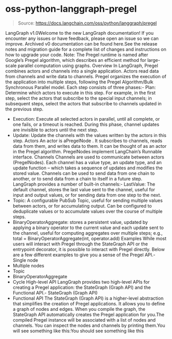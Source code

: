 # oss-python-langgraph-pregel

> Source: https://docs.langchain.com/oss/python/langgraph/pregel

LangGraph v1.0Welcome to the new LangGraph documentation! If you encounter any issues or have feedback, please open an issue so we can improve. Archived v0 documentation can be found here.See the release notes and migration guide for a complete list of changes and instructions on how to upgrade your code.
Note: The Pregel runtime is named after Google’s Pregel algorithm, which describes an efficient method for large-scale parallel computation using graphs.
Overview
In LangGraph, Pregel combines actors and channels into a single application. Actors read data from channels and write data to channels. Pregel organizes the execution of the application into multiple steps, following the Pregel Algorithm/Bulk Synchronous Parallel model. Each step consists of three phases:- Plan: Determine which actors to execute in this step. For example, in the first step, select the actors that subscribe to the special input channels; in subsequent steps, select the actors that subscribe to channels updated in the previous step.
- Execution: Execute all selected actors in parallel, until all complete, or one fails, or a timeout is reached. During this phase, channel updates are invisible to actors until the next step.
- Update: Update the channels with the values written by the actors in this step.
Actors
An actor is aPregelNode
. It subscribes to channels, reads data from them, and writes data to them. It can be thought of as an actor in the Pregel algorithm. PregelNodes
implement LangChain’s Runnable interface.
Channels
Channels are used to communicate between actors (PregelNodes). Each channel has a value type, an update type, and an update function – which takes a sequence of updates and modifies the stored value. Channels can be used to send data from one chain to another, or to send data from a chain to itself in a future step. LangGraph provides a number of built-in channels:- LastValue: The default channel, stores the last value sent to the channel, useful for input and output values, or for sending data from one step to the next.
- Topic: A configurable PubSub Topic, useful for sending multiple values between actors, or for accumulating output. Can be configured to deduplicate values or to accumulate values over the course of multiple steps.
- BinaryOperatorAggregate: stores a persistent value, updated by applying a binary operator to the current value and each update sent to the channel, useful for computing aggregates over multiple steps; e.g.,
total = BinaryOperatorAggregate(int, operator.add)
Examples
While most users will interact with Pregel through the StateGraph API or the entrypoint decorator, it is possible to interact with Pregel directly. Below are a few different examples to give you a sense of the Pregel API.- Single node
- Multiple nodes
- Topic
- BinaryOperatorAggregate
- Cycle
High-level API
LangGraph provides two high-level APIs for creating a Pregel application: the StateGraph (Graph API) and the Functional API.- StateGraph (Graph API)
- Functional API
The StateGraph (Graph API) is a higher-level abstraction that simplifies the creation of Pregel applications. It allows you to define a graph of nodes and edges. When you compile the graph, the StateGraph API automatically creates the Pregel application for you.The compiled Pregel instance will be associated with a list of nodes and channels. You can inspect the nodes and channels by printing them.You will see something like this:You should see something like this